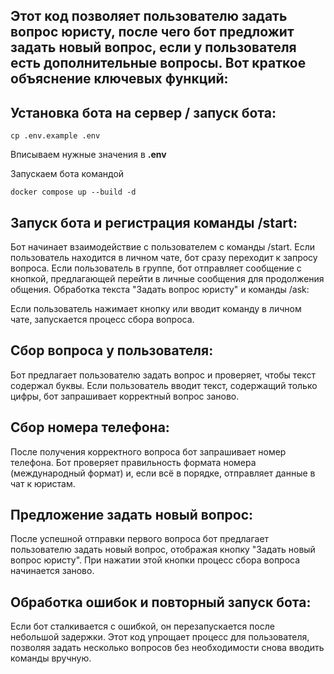 ## Этот код позволяет пользователю задать вопрос юристу, после чего бот предложит задать новый вопрос, если у пользователя есть дополнительные вопросы. Вот краткое объяснение ключевых функций:

## Установка бота на сервер / запуск бота:

```shell
cp .env.example .env
```

Вписываем нужные значения в <b>.env</b>

Запускаем бота командой 
```shell
docker compose up --build -d
```


## Запуск бота и регистрация команды /start:

Бот начинает взаимодействие с пользователем с команды /start.
Если пользователь находится в личном чате, бот сразу переходит к запросу вопроса.
Если пользователь в группе, бот отправляет сообщение с кнопкой, предлагающей перейти в личные сообщения для продолжения общения.
Обработка текста "Задать вопрос юристу" и команды /ask:

Если пользователь нажимает кнопку или вводит команду в личном чате, запускается процесс сбора вопроса.
## Сбор вопроса у пользователя:

Бот предлагает пользователю задать вопрос и проверяет, чтобы текст содержал буквы.
Если пользователь вводит текст, содержащий только цифры, бот запрашивает корректный вопрос заново.
## Сбор номера телефона:

После получения корректного вопроса бот запрашивает номер телефона.
Бот проверяет правильность формата номера (международный формат) и, если всё в порядке, отправляет данные в чат к юристам.
## Предложение задать новый вопрос:

После успешной отправки первого вопроса бот предлагает пользователю задать новый вопрос, отображая кнопку "Задать новый вопрос юристу".
При нажатии этой кнопки процесс сбора вопроса начинается заново.
## Обработка ошибок и повторный запуск бота:

Если бот сталкивается с ошибкой, он перезапускается после небольшой задержки.
Этот код упрощает процесс для пользователя, позволяя задать несколько вопросов без необходимости снова вводить команды вручную.

